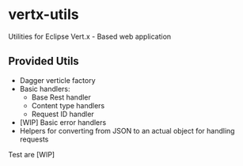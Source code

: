 # vertx-utils
Utilities for Eclipse Vert.x - Based web application

## Provided Utils
- Dagger verticle factory
- Basic handlers: 
    - Base Rest handler
    - Content type handlers
    - Request ID handler
- [WIP] Basic error handlers
- Helpers for converting from JSON to an actual object for handling requests

Test are [WIP]